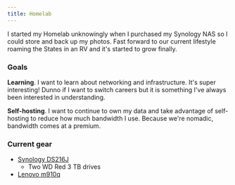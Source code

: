 ```yaml
---
title: Homelab
---
```


I started my Homelab unknowingly when I purchased my Synology NAS so I could store and back up my photos. Fast forward to our current lifestyle roaming the States in an RV and it's started to grow finally.

### Goals

**Learning**. I want to learn about networking and infrastructure. It's super interesting! Dunno if I want to switch careers but it is something I've always been interested in understanding.

**Self-hosting**. I want to continue to own my data and take advantage of self-hosting to reduce how much bandwidth I use. Because we're nomadic, bandwidth comes at a premium.

### Current gear

- [Synology DS216J](/docs/synology-ds216j)
  - Two WD Red 3 TB drives
- [Lenovo m910q](/docs/lenovo-m910q)
